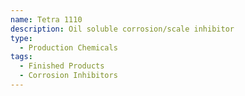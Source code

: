 ```yaml
---
name: Tetra 1110
description: Oil soluble corrosion/scale inhibitor
type:
  - Production Chemicals
tags:
  - Finished Products
  - Corrosion Inhibitors
---
```

